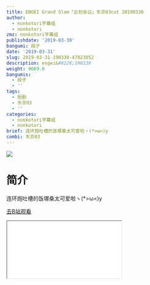 ```yaml
---
title: ENGEI Grand Slam「企划会议」东京03cut 20190330
author:
  - nonkotori字幕组
  - nonkotori
zmz: nonkotori字幕组
publishdate: '2019-03-30'
bangumi: 段子
date: '2019-03-31'
slug: 2019-03-31-190330-47823052
description: engei&#8226;190330
weight: 9669.0
bangumis:
  - 段子
  - ''
tags:
  - 短剧
  - 东京03
  - ''
categories:
  - nonkotori字幕组
  - nonkotori
brief: 连环炮吐槽的饭塚桑太可爱啦ヽ(*>ω<)y
combi: 东京03
---
```

![](https://i.imgur.com/e1wS74r.jpg)
# 简介  
连环炮吐槽的饭塚桑太可爱啦ヽ(*>ω<)y  

[去B站观看](https://www.bilibili.com/video/av47823052/)
<div class ="resp-container"><iframe class="testiframe" src="//player.bilibili.com/player.html?aid=47823052"", scrolling="no", allowfullscreen="true" > </iframe></div> 
